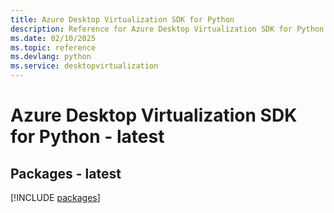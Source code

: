 ```yaml
---
title: Azure Desktop Virtualization SDK for Python
description: Reference for Azure Desktop Virtualization SDK for Python
ms.date: 02/10/2025
ms.topic: reference
ms.devlang: python
ms.service: desktopvirtualization
---
```

# Azure Desktop Virtualization SDK for Python - latest
## Packages - latest
[!INCLUDE [packages](desktop-virtualization-index.md)]